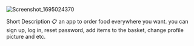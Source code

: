 ![Screenshot_1695024370](https://github.com/Ilia-Tarashvili/uber-eats/assets/122465501/0325a3a5-2d59-4fad-81a3-0c91e9a12113)

Short Description 📋
an app to order food everywhere you want. you can sign up, log in, reset password, add items to the basket, change profile picture and etc.
